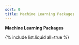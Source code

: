 ```yaml
---
sort: 0
title: Machine Learning Packages
---
```



**Machine Learning Packages**


{% include list.liquid all=true %}
